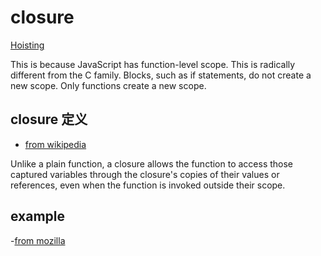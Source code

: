 # closure

[Hoisting](http://www.adequatelygood.com/JavaScript-Scoping-and-Hoisting.html)

This is because JavaScript has function-level scope. This is radically different from the C family. Blocks, such as if statements, do not create a new scope. Only functions create a new scope.

## closure 定义

- [from wikipedia](<https://en.wikipedia.org/wiki/Closure_(computer_programming)>)

Unlike a plain function, a closure allows the function to access those captured variables through the closure's copies of their values or references, even when the function is invoked outside their scope.

## example

-[from mozilla](https://developer.mozilla.org/en-US/docs/Web/JavaScript/Closures)
